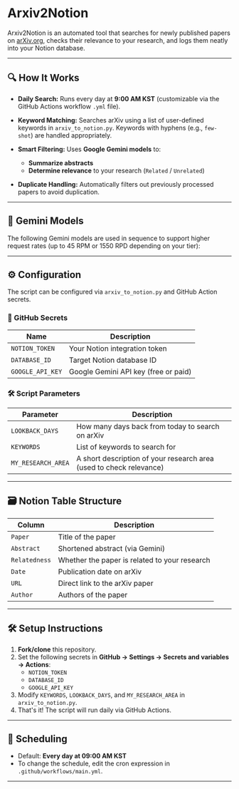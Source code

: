 # Arxiv2Notion

Arxiv2Notion is an automated tool that searches for newly published papers on [arXiv.org](https://arxiv.org), checks their relevance to your research, and logs them neatly into your Notion database.

---

## 🔍 How It Works

- **Daily Search:**
  Runs every day at **9:00 AM KST** (customizable via the GitHub Actions workflow `.yml` file).

- **Keyword Matching:**
  Searches arXiv using a list of user-defined keywords in `arxiv_to_notion.py`. Keywords with hyphens (e.g., `few-shot`) are handled appropriately.

- **Smart Filtering:**
  Uses **Google Gemini models** to:
  - **Summarize abstracts**
  - **Determine relevance** to your research (`Related` / `Unrelated`)

- **Duplicate Handling:**
  Automatically filters out previously processed papers to avoid duplication.

---

## 🧠 Gemini Models

The following Gemini models are used in sequence to support higher request rates (up to 45 RPM or 1550 RPD depending on your tier):

---

## ⚙️ Configuration

The script can be configured via `arxiv_to_notion.py` and GitHub Action secrets.

### 🔐 GitHub Secrets

| Name                  | Description                          |
|-----------------------|--------------------------------------|
| `NOTION_TOKEN`        | Your Notion integration token        |
| `DATABASE_ID`         | Target Notion database ID            |
| `GOOGLE_API_KEY`      | Google Gemini API key (free or paid) |

### 🛠 Script Parameters

| Parameter          | Description                                                       |
|--------------------|-------------------------------------------------------------------|
| `LOOKBACK_DAYS`    | How many days back from today to search on arXiv                  |
| `KEYWORDS`         | List of keywords to search for                                    |
| `MY_RESEARCH_AREA` | A short description of your research area (used to check relevance) |

---

## 🗃️ Notion Table Structure

| Column     | Description                                   |
|------------|-----------------------------------------------|
| `Paper`    | Title of the paper                            |
| `Abstract`  | Shortened abstract (via Gemini)               |
| `Relatedness`  | Whether the paper is related to your research |
| `Date`| Publication date on arXiv                     |
| `URL`      | Direct link to the arXiv paper                |
| `Author`   | Authors of the paper                        |


---

## 🛠 Setup Instructions

1. **Fork/clone** this repository.
2. Set the following secrets in **GitHub → Settings → Secrets and variables → Actions**:
   - `NOTION_TOKEN`
   - `DATABASE_ID`
   - `GOOGLE_API_KEY`
3. Modify `KEYWORDS`, `LOOKBACK_DAYS`, and `MY_RESEARCH_AREA` in `arxiv_to_notion.py`.
4. That's it! The script will run daily via GitHub Actions.

---

## 📅 Scheduling

- Default: **Every day at 09:00 AM KST**
- To change the schedule, edit the cron expression in `.github/workflows/main.yml`.

---
